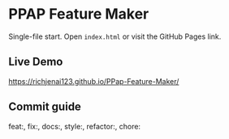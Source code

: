 # PPAP Feature Maker
Single-file start. Open `index.html` or visit the GitHub Pages link.

## Live Demo
https://richjenai123.github.io/PPap-Feature-Maker/

## Commit guide
feat:, fix:, docs:, style:, refactor:, chore:
